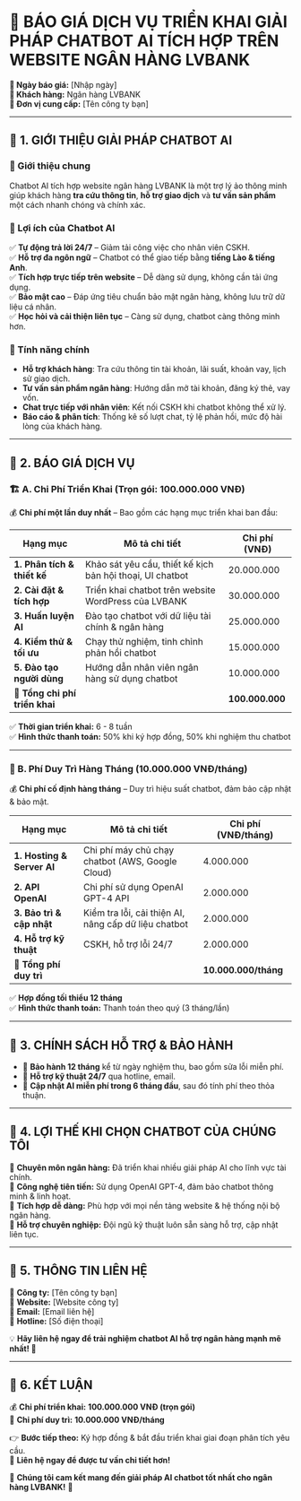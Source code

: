 # 📄 BÁO GIÁ DỊCH VỤ TRIỂN KHAI GIẢI PHÁP CHATBOT AI TÍCH HỢP TRÊN WEBSITE NGÂN HÀNG LVBANK

**📌 Ngày báo giá:** [Nhập ngày]  
**📌 Khách hàng:** Ngân hàng LVBANK  
**📌 Đơn vị cung cấp:** [Tên công ty bạn]  

---

## 📍 1. GIỚI THIỆU GIẢI PHÁP CHATBOT AI

### 🔹 Giới thiệu chung
Chatbot AI tích hợp website ngân hàng LVBANK là một trợ lý ảo thông minh giúp khách hàng **tra cứu thông tin**, **hỗ trợ giao dịch** và **tư vấn sản phẩm** một cách nhanh chóng và chính xác.  

### 🔹 Lợi ích của Chatbot AI
✅ **Tự động trả lời 24/7** – Giảm tải công việc cho nhân viên CSKH.  
✅ **Hỗ trợ đa ngôn ngữ** – Chatbot có thể giao tiếp bằng **tiếng Lào & tiếng Anh**.  
✅ **Tích hợp trực tiếp trên website** – Dễ dàng sử dụng, không cần tải ứng dụng.  
✅ **Bảo mật cao** – Đáp ứng tiêu chuẩn bảo mật ngân hàng, không lưu trữ dữ liệu cá nhân.  
✅ **Học hỏi và cải thiện liên tục** – Càng sử dụng, chatbot càng thông minh hơn.  

### 🔹 Tính năng chính
- **Hỗ trợ khách hàng**: Tra cứu thông tin tài khoản, lãi suất, khoản vay, lịch sử giao dịch.
- **Tư vấn sản phẩm ngân hàng**: Hướng dẫn mở tài khoản, đăng ký thẻ, vay vốn.
- **Chat trực tiếp với nhân viên**: Kết nối CSKH khi chatbot không thể xử lý.
- **Báo cáo & phân tích**: Thống kê số lượt chat, tỷ lệ phản hồi, mức độ hài lòng của khách hàng.

---

## 📍 2. BÁO GIÁ DỊCH VỤ

### 🏗 A. Chi Phí Triển Khai (Trọn gói: **100.000.000 VNĐ**)
💰 **Chi phí một lần duy nhất** – Bao gồm các hạng mục triển khai ban đầu:

| **Hạng mục** | **Mô tả chi tiết** | **Chi phí (VNĐ)** |
|-------------|--------------------|----------------|
| **1. Phân tích & thiết kế** | Khảo sát yêu cầu, thiết kế kịch bản hội thoại, UI chatbot | 20.000.000 |
| **2. Cài đặt & tích hợp** | Triển khai chatbot trên website WordPress của LVBANK | 30.000.000 |
| **3. Huấn luyện AI** | Đào tạo chatbot với dữ liệu tài chính & ngân hàng | 25.000.000 |
| **4. Kiểm thử & tối ưu** | Chạy thử nghiệm, tinh chỉnh phản hồi chatbot | 15.000.000 |
| **5. Đào tạo người dùng** | Hướng dẫn nhân viên ngân hàng sử dụng chatbot | 10.000.000 |
| **🎯 Tổng chi phí triển khai** |  | **100.000.000** |

✅ **Thời gian triển khai:** 6 - 8 tuần  
✅ **Hình thức thanh toán:** 50% khi ký hợp đồng, 50% khi nghiệm thu chatbot  

---

### 🔄 B. Phí Duy Trì Hàng Tháng (**10.000.000 VNĐ/tháng**)
💰 **Chi phí cố định hàng tháng** – Duy trì hiệu suất chatbot, đảm bảo cập nhật & bảo mật.

| **Hạng mục** | **Mô tả chi tiết** | **Chi phí (VNĐ/tháng)** |
|-------------|--------------------|----------------|
| **1. Hosting & Server AI** | Chi phí máy chủ chạy chatbot (AWS, Google Cloud) | 4.000.000 |
| **2. API OpenAI** | Chi phí sử dụng OpenAI GPT-4 API | 2.000.000 |
| **3. Bảo trì & cập nhật** | Kiểm tra lỗi, cải thiện AI, nâng cấp dữ liệu chatbot | 2.000.000 |
| **4. Hỗ trợ kỹ thuật** | CSKH, hỗ trợ lỗi 24/7 | 2.000.000 |
| **🎯 Tổng phí duy trì** |  | **10.000.000/tháng** |

✅ **Hợp đồng tối thiểu 12 tháng**  
✅ **Hình thức thanh toán:** Thanh toán theo quý (3 tháng/lần)  

---

## 📍 3. CHÍNH SÁCH HỖ TRỢ & BẢO HÀNH
- 🎯 **Bảo hành 12 tháng** kể từ ngày nghiệm thu, bao gồm sửa lỗi miễn phí.  
- 🎯 **Hỗ trợ kỹ thuật 24/7** qua hotline, email.  
- 🎯 **Cập nhật AI miễn phí trong 6 tháng đầu**, sau đó tính phí theo thỏa thuận.  

---

## 📍 4. LỢI THẾ KHI CHỌN CHATBOT CỦA CHÚNG TÔI
🔹 **Chuyên môn ngân hàng:** Đã triển khai nhiều giải pháp AI cho lĩnh vực tài chính.  
🔹 **Công nghệ tiên tiến:** Sử dụng OpenAI GPT-4, đảm bảo chatbot thông minh & linh hoạt.  
🔹 **Tích hợp dễ dàng:** Phù hợp với mọi nền tảng website & hệ thống nội bộ ngân hàng.  
🔹 **Hỗ trợ chuyên nghiệp:** Đội ngũ kỹ thuật luôn sẵn sàng hỗ trợ, cập nhật liên tục.  

---

## 📍 5. THÔNG TIN LIÊN HỆ
📌 **Công ty:** [Tên công ty bạn]  
📌 **Website:** [Website công ty]  
📌 **Email:** [Email liên hệ]  
📌 **Hotline:** [Số điện thoại]  

💡 **Hãy liên hệ ngay để trải nghiệm chatbot AI hỗ trợ ngân hàng mạnh mẽ nhất! 🚀**  

---

## 📍 6. KẾT LUẬN
💰 **Chi phí triển khai:** **100.000.000 VNĐ (trọn gói)**  
🔄 **Chi phí duy trì:** **10.000.000 VNĐ/tháng**  

👉 **Bước tiếp theo:** Ký hợp đồng & bắt đầu triển khai giai đoạn phân tích yêu cầu.  
🔗 **Liên hệ ngay để được tư vấn chi tiết hơn!**  

🚀 **Chúng tôi cam kết mang đến giải pháp AI chatbot tốt nhất cho ngân hàng LVBANK!** 🚀
